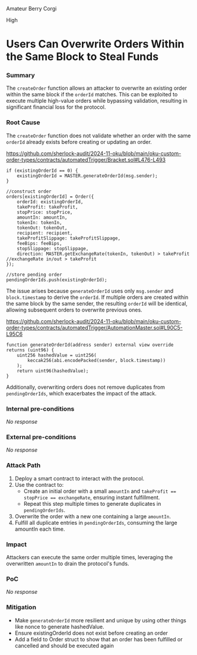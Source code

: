Amateur Berry Corgi

High

# Users Can Overwrite Orders Within the Same Block to Steal Funds

### Summary

The `createOrder` function allows an attacker to overwrite an existing order within the same block if the `orderId` matches. This can be exploited to execute multiple high-value orders while bypassing validation, resulting in significant financial loss for the protocol.

### Root Cause

The `createOrder` function does not validate whether an order with the same `orderId` already exists before creating or updating an order.

https://github.com/sherlock-audit/2024-11-oku/blob/main/oku-custom-order-types/contracts/automatedTrigger/Bracket.sol#L476-L493

```solidity
if (existingOrderId == 0) {
    existingOrderId = MASTER.generateOrderId(msg.sender);
}

//construct order
orders[existingOrderId] = Order({
    orderId: existingOrderId,
    takeProfit: takeProfit,
    stopPrice: stopPrice,
    amountIn: amountIn,
    tokenIn: tokenIn,
    tokenOut: tokenOut,
    recipient: recipient,
    takeProfitSlippage: takeProfitSlippage,
    feeBips: feeBips,
    stopSlippage: stopSlippage,
    direction: MASTER.getExchangeRate(tokenIn, tokenOut) > takeProfit //exchangeRate in/out > takeProfit
});

//store pending order
pendingOrderIds.push(existingOrderId);
```

The issue arises because `generateOrderId` uses only `msg.sender` and `block.timestamp` to derive the `orderId`. If multiple orders are created within the same block by the same sender, the resulting `orderId` will be identical, allowing subsequent orders to overwrite previous ones.

https://github.com/sherlock-audit/2024-11-oku/blob/main/oku-custom-order-types/contracts/automatedTrigger/AutomationMaster.sol#L90C5-L95C6
```solidity
function generateOrderId(address sender) external view override returns (uint96) {
    uint256 hashedValue = uint256(
        keccak256(abi.encodePacked(sender, block.timestamp))
    );
    return uint96(hashedValue);
}
```
Additionally, overwriting orders does not remove duplicates from `pendingOrderIds`, which exacerbates the impact of the attack.



### Internal pre-conditions

_No response_

### External pre-conditions

_No response_

### Attack Path

1. Deploy a smart contract to interact with the protocol.
1. Use the contract to:
    * Create an initial order with a small `amountIn` and `takeProfit == stopPrice == exchangeRate`, ensuring instant fulfillment.
    * Repeat this step multiple times to generate duplicates in `pendingOrderIds`.
1. Overwrite the order with a new one containing a large `amountIn`.
1. Fulfill all duplicate entries in `pendingOrderIds`, consuming the large amountIn each time.

### Impact

Attackers can execute the same order multiple times, leveraging the overwritten `amountIn` to drain the protocol's funds.

### PoC

_No response_

### Mitigation

* Make `generateOrderId` more resilient and unique by using other things like nonce to generate hashedValue.
* Ensure existingOrderId does not exist before creating an order
* Add a field to Order struct to show that an order has been fulfilled or cancelled and should be executed again
